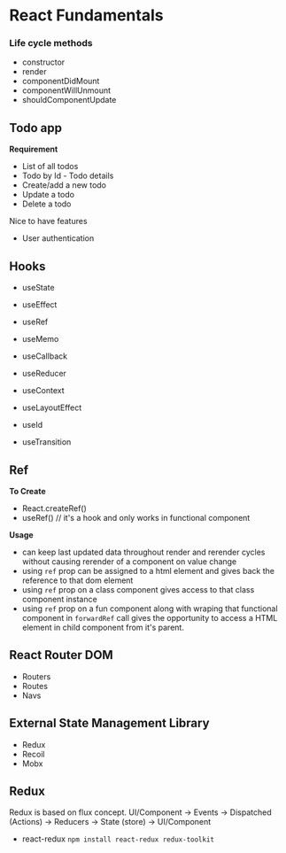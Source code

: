# React Fundamentals

### Life cycle methods

- constructor
- render
- componentDidMount
- componentWillUnmount
- shouldComponentUpdate

## Todo app

**Requirement**

- List of all todos
- Todo by Id - Todo details
- Create/add a new todo
- Update a todo
- Delete a todo

Nice to have features

- User authentication

## Hooks

- useState
- useEffect
- useRef
- useMemo
- useCallback
- useReducer
- useContext
- useLayoutEffect

- useId
- useTransition

## Ref

**To Create**

- React.createRef()
- useRef() // it's a hook and only works in functional component

**Usage**

- can keep last updated data throughout render and rerender cycles without causing rerender of a component on value change
- using `ref` prop can be assigned to a html element and gives back the reference to that dom element
- using `ref` prop on a class component gives access to that class component instance
- using `ref` prop on a fun component along with wraping that functional component in `forwardRef` call gives the opportunity to access a HTML element in child component from it's parent.

## React Router DOM

- Routers
- Routes
- Navs

## External State Management Library

- Redux
- Recoil
- Mobx

## Redux

Redux is based on flux concept.
UI/Component -> Events -> Dispatched (Actions) -> Reducers -> State (store) -> UI/Component

- react-redux
  `npm install react-redux redux-toolkit`

